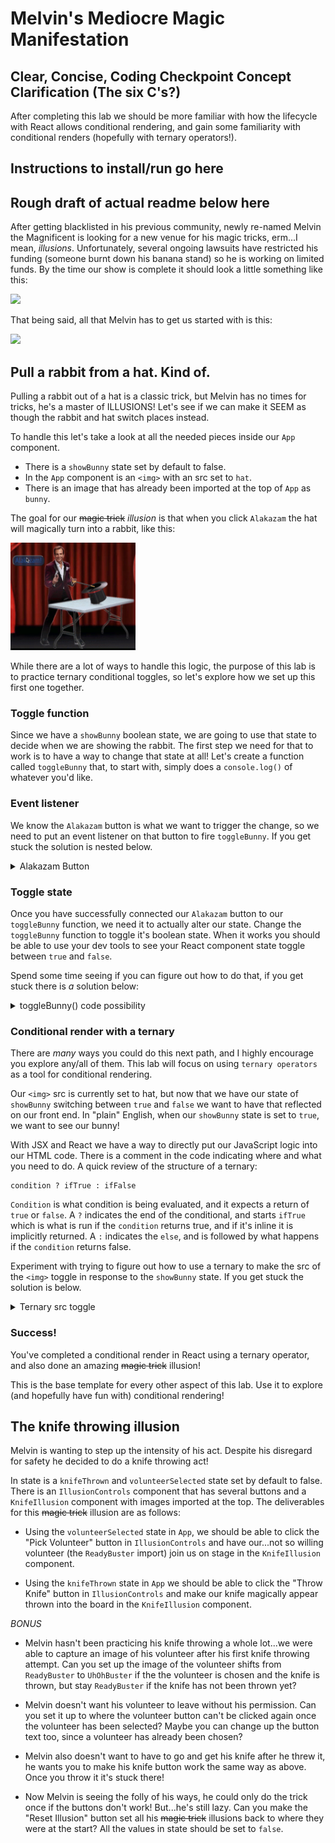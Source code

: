 # Melvin's Mediocre Magic Manifestation

## Clear, Concise, Coding Checkpoint Concept Clarification (The six C's?)

After completing this lab we should be more familiar with how the lifecycle with React allows conditional rendering, and gain some familiarity with conditional renders (hopefully with ternary operators!).

## Instructions to install/run go here

## Rough draft of actual readme below here

After getting blacklisted in his previous community, newly re-named Melvin the Magnificent is looking for a new venue for his magic tricks, erm...I mean, *illusions*. Unfortunately, several ongoing lawsuits have restricted his funding (someone burnt down his banana stand) so he is working on limited funds. By the time our show is complete it should look a little something like this:

<img src="./src/images/full-demo.gif" width="400px">

That being said, all that Melvin has to get us started with is this:

<img src="empty starting point" width="400px">

## Pull a rabbit from a hat. Kind of.

Pulling a rabbit out of a hat is a classic trick, but Melvin has no times for tricks, he's a master of ILLUSIONS! Let's see if we can make it SEEM as though the rabbit and hat switch places instead.

To handle this let's take a look at all the needed pieces inside our `App` component. 
- There is a `showBunny` state set by default to false. 
- In the `App` component is an `<img>` with an src set to `hat`. 
- There is an image that has already been imported at the top of `App` as `bunny`. 

The goal for our ~~magic trick~~ *illusion* is that when you click `Alakazam` the hat will magically turn into a rabbit, like this:

<img src="./src/images/Rabbit-Demo.gif" width="200px">

While there are a lot of ways to handle this logic, the purpose of this lab is to practice ternary conditional toggles, so let's explore how we set up this first one together.

### Toggle function
Since we have a `showBunny` boolean state, we are going to use that state to decide when we are showing the rabbit. The first step we need for that to work is to have a way to change that state at all! Let's create a function called `toggleBunny` that, to start with, simply does a `console.log()` of whatever you'd like.

### Event listener

We know the `Alakazam` button is what we want to trigger the change, so we need to put an event listener on that button to fire `toggleBunny`. If you get stuck the solution is nested below.

<details><summary>Alakazam Button</summary>
<p>

```
<button className="alakazam" onClick={this.toggleBunny}>
    Alakazam!
</button>
```

</p>
</details>

### Toggle state

Once you have successfully connected our `Alakazam` button to our `toggleBunny` function, we need it to actually alter our state. Change the `toggleBunny` function to toggle it's boolean state. When it works you should be able to use your dev tools to see your React component state toggle between `true` and `false`. 

Spend some time seeing if you can figure out how to do that, if you get stuck there is *a* solution below:

<details><summary>toggleBunny() code possibility</summary>
<p>

```
 toggleBunny = () => {
    this.setState({ showBunny: !this.state.showBunny });
  };
```

</p>
</details>

### Conditional render with a ternary

There are *many* ways you could do this next path, and I highly encourage you explore any/all of them. This lab will focus on using `ternary operators` as a tool for conditional rendering.

Our `<img>` src is currently set to hat, but now that we have our state of `showBunny` switching between `true` and `false` we want to have that reflected on our front end. In "plain" English, when our `showBunny` state is set to `true`, we want to see our bunny!

With JSX and React we have a way to directly put our JavaScript logic into our HTML code. There is a comment in the code indicating where and what you need to do. A quick review of the structure of a ternary:

```
condition ? ifTrue : ifFalse
```

`Condition` is what condition is being evaluated, and it expects a return of `true` or `false`. A `?` indicates the end of the conditional, and starts `ifTrue` which is what is run if the `condition` returns true, and if it's inline it is implicitly returned. A `:` indicates the `else`, and is followed by what happens if the `condition` returns false.

Experiment with trying to figure out how to use a ternary to make the src of the `<img>` toggle in response to the `showBunny` state. If you get stuck the solution is below.

<details><summary>Ternary src toggle</summary>
<p>

```
src={this.state.showBunny ? bunny : hat}
```

</p>
</details>

### Success!

You've completed a conditional render in React using a ternary operator, and also done an amazing ~~magic trick~~ illusion!

This is the base template for every other aspect of this lab. Use it to explore (and hopefully have fun with) conditional rendering!

## The knife throwing illusion

Melvin is wanting to step up the intensity of his act. Despite his disregard for safety he decided to do a knife throwing act! 

In state is a `knifeThrown` and `volunteerSelected` state set by default to false. There is an `IllusionControls` component that has several buttons and a `KnifeIllusion` component with images imported at the top. The deliverables for this ~~magic trick~~ illusion are as follows:

- Using the `volunteerSelected` state in `App`, we should be able to click the "Pick Volunteer" button in `IllusionControls` and have our...not so willing volunteer (the `ReadyBuster` import) join us on stage in the `KnifeIllusion` component.

- Using the `knifeThrown` state in `App` we should be able to click the "Throw Knife" button in `IllusionControls` and make our knife magically appear thrown into the board in the `KnifeIllusion` component.

*BONUS*

- Melvin hasn't been practicing his knife throwing a whole lot...we were able to capture an image of his volunteer after his first knife throwing attempt. Can you set up the image of the volunteer shifts from `ReadyBuster` to `UhOhBuster` if the the volunteer is chosen and the knife is thrown, but stay `ReadyBuster` if the knife has not been thrown yet?

- Melvin doesn't want his volunteer to leave without his permission. Can you set it up to where the volunteer button can't be clicked again once the volunteer has been selected? Maybe you can change up the button text too, since a volunteer has already been chosen?

- Melvin also doesn't want to have to go and get his knife after he threw it, he wants you to make his knife button work the same way as above. Once you throw it it's stuck there!

- Now Melvin is seeing the folly of his ways, he could only do the trick once if the buttons don't work! But...he's still lazy. Can you make the "Reset Illusion" button set all his ~~magic trick~~ illusions back to where they were at the start? All the values in state should be set to `false`.